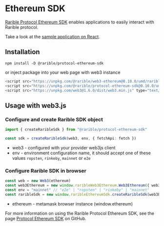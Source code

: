 # Ethereum SDK

[Rarible Protocol Ethereum SDK](https://github.com/rarible/protocol-ethereum-sdk) enables applications to easily interact with Rarible protocol.

Take a look at the [sample application on React](https://github.com/rarible/ethereum-example).

## Installation

```
npm install -D @rarible/protocol-ethereum-sdk
```

or inject package into your web page with web3 instance

```javascript
<script src="https://unpkg.com/@rarible/web3-ethereum@0.10.0/umd/rarible-web3-ethereum.js" type="text/javascript"></script>
<script src="https://unpkg.com/@rarible/protocol-ethereum-sdk@0.10.0/umd/rarible-ethereum-sdk.js" type="text/javascript"></script>
<script src="https://unpkg.com/web3@1.6.0/dist/web3.min.js" type="text/javascript"></script>
```

## Usage with web3.js

### Configure and create Rarible SDK object

```typescript
import { createRaribleSdk } from "@rarible/protocol-ethereum-sdk"

const sdk = createRaribleSdk(web3, env, { fetchApi: fetch })
```

* web3 - configured with your provider web3js client
* env - environment configuration name, it should accept one of these values `ropsten`, `rinkeby`, `mainnet` or `e2e`

### Configure Rarible SDK in browser

```typescript
const web = new Web3(ethereum)
const web3Ethereum = new window.raribleWeb3Ethereum.Web3Ethereum({ web3: web })
const env = "mainnet" // "e2e" | "ropsten" | "rinkeby" | "mainnet"
const raribleSdk = new window.raribleEthereumSdk.createRaribleSdk(web3Ethereum, env)

```

* ethereum - metamask browser instance (window.ethereum)

For more information on using the Rarible Protocol Ethereum SDK, see the page [Protocol Ethereum SDK](https://github.com/rarible/protocol-ethereum-sdk) on GitHub.
